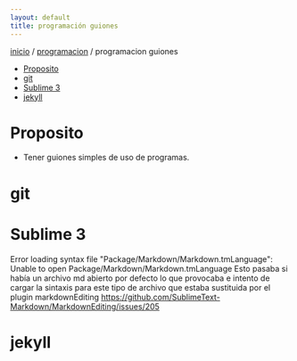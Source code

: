 ```yaml
---
layout: default
title: programación guiones
---
```

[inicio](index.html)  / [programacion](programacion.html) / programacion guiones 
<!-- MarkdownTOC -->

- [Proposito](#proposito)
- [git](#git)
- [Sublime 3](#sublime-3)
- [jekyll](#jekyll)

<!-- /MarkdownTOC -->

# Proposito
- Tener guiones simples de uso de programas.
#  git

# Sublime 3
Error loading syntax file
"Package/Markdown/Markdown.tmLanguage": Unable to open Package/Markdown/Markdown.tmLanguage 
Esto pasaba si había un archivo md abierto por defecto lo que provocaba e intento de cargar la sintaxis para este tipo de archivo que estaba sustituida por el plugin markdownEditing
https://github.com/SublimeText-Markdown/MarkdownEditing/issues/205

# jekyll